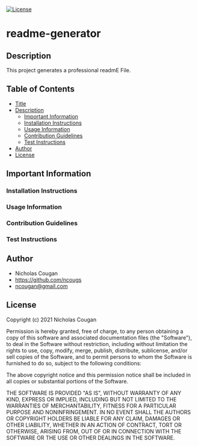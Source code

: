 [![License](https://img.shields.io/badge/License-MIT-yellow.svg)](https://opensource.org/licenses/MIT)

# readme-generator
  
## Description
  
This project generates a professional readmE File.

## Table of Contents

- [Title](#readme-generator)
- [Description](#description)
  * [Important Information](#important-information)
  * [Installation Instructions](#installation-instructions)
  * [Usage Information](#usage-information)
  * [Contribution Guidelines](#contribution-guidelines)
  * [Test Instructions](#test-instructions)
- [Author](#author)
- [License](#license)

## Important Information

### Installation Instructions



### Usage Information



### Contribution Guidelines



### Test Instructions



## Author

* Nicholas Cougan
* https://github.com/ncougs
* ncougan@gmail.com

## License

Copyright (c) 2021 Nicholas Cougan

Permission is hereby granted, free of charge, to any person obtaining a copy
of this software and associated documentation files (the "Software"), to deal
in the Software without restriction, including without limitation the rights
to use, copy, modify, merge, publish, distribute, sublicense, and/or sell
copies of the Software, and to permit persons to whom the Software is
furnished to do so, subject to the following conditions:

The above copyright notice and this permission notice shall be included in all
copies or substantial portions of the Software.

THE SOFTWARE IS PROVIDED "AS IS", WITHOUT WARRANTY OF ANY KIND, EXPRESS OR
IMPLIED, INCLUDING BUT NOT LIMITED TO THE WARRANTIES OF MERCHANTABILITY,
FITNESS FOR A PARTICULAR PURPOSE AND NONINFRINGEMENT. IN NO EVENT SHALL THE
AUTHORS OR COPYRIGHT HOLDERS BE LIABLE FOR ANY CLAIM, DAMAGES OR OTHER
LIABILITY, WHETHER IN AN ACTION OF CONTRACT, TORT OR OTHERWISE, ARISING FROM,
OUT OF OR IN CONNECTION WITH THE SOFTWARE OR THE USE OR OTHER DEALINGS IN THE
SOFTWARE.
